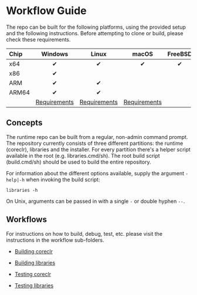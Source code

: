 # Workflow Guide

The repo can be built for the following platforms, using the provided setup and the following instructions. Before attempting to clone or build, please check these requirements.

| Chip  | Windows  | Linux    | macOS    | FreeBSD  |
| :---- | :------: | :------: | :------: | :------: |
| x64   | &#x2714; | &#x2714; | &#x2714; | &#x2714; |
| x86   | &#x2714; |          |          |          |
| ARM   | &#x2714; | &#x2714; |          |          |
| ARM64 | &#x2714; | &#x2714; |          |          |
|       | [Requirements](requirements/windows-requirements.md) | [Requirements](requirements/linux-requirements.md) | [Requirements](requirements/macos-requirements.md) |

## Concepts

The runtime repo can be built from a regular, non-admin command prompt. The repository currently consists of three different partitions: the runtime (coreclr), libraries and the installer. For every partition there's a helper script available in the root (e.g. libraries.cmd/sh). The root build script (build.cmd/sh) should be used to build the entire repository.

For information about the different options available, supply the argument `-help|-h` when invoking the build script:
```
libraries -h
```
On Unix, arguments can be passed in with a single `-` or double hyphen `--`.

## Workflows

For instructions on how to build, debug, test, etc. please visit the instructions in the workflow sub-folders.

- [Building coreclr](building/coreclr/README.md)
- [Building libraries](building/libraries/README.md)

- [Testing coreclr](testing/coreclr/testing.md)
- [Testing libraries](testing/libraries/testing.md)